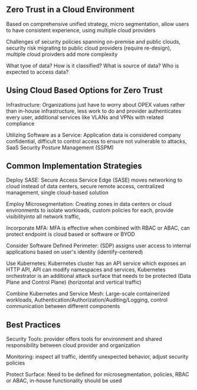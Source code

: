 ## Zero Trust in a Cloud Environment

Based on comprehensive unified strategy, micro segmentation, allow users to have consistent experience, using multiple cloud providers

Challenges of security policies spanning on-premise and public clouds, security risk migrating to public cloud providers (require re-design), multiple cloud proivders add more complexity

What tyoe of data? How is it classified? What is source of data? Who is expected to access data?

## Using Cloud Based Options for Zero Trust

Infrastructure: Organizations just have to worry about OPEX values rather than in-house infrastructure, less work to do and provider authenticates every user, additional services like VLANs and VPNs with related compliance

Utilizing Software as a Service: Application data is considered company confidential, difficult to control access to ensure not vulnerable to attacks, SaaS Security Posture Management (SSPM)

## Common Implementation Strategies

Deploy SASE: Secure Access Service Edge (SASE) moves networking to cloud instead of data centers, secure remote access, centralized management, single cloud-based solution

Employ Microsegmentation: Creating zones in data centers or cloud environments to isolate workloads, custom policies for each, provide visibilityinto all network traffic, 

Incorporate MFA: MFA is effective when combined with RBAC or ABAC, can protect endpoint is cloud based or software or BYOD

Consider Software Defined Perimeter: (SDP) assigns user access to internal applications based on user's identity (identify-centered)

Use Kubernetes: Kubernetes cluster has an API service which exposes an HTTP API, API can modify namespaces and services, Kubernetes orchestrator is an additional attack surface that needs to be protected (Data Plane and Control Plane) (horizontal and vertical traffic)

Combine Kubernetes and Service Mesh: Large-scale containerized workloads, Authentication/Authorization/Auditing/Logging, control communication between different components

## Best Practices 

Security Tools: provider offers tools for environment and shared responsibility between cloud provider and organization

Monitoring: inspect all traffic, identify unexpected behavior, adjust security policies

Protect Surface: Need to be defined for microsegmentation, policies, RBAC or ABAC, in-house functionality should be used





















